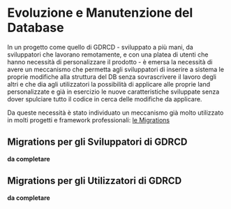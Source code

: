# Evoluzione e Manutenzione del Database
In un progetto come quello di GDRCD - sviluppato a più mani, da sviluppatori che lavorano remotamente, e con una platea di utenti che hanno necessità di personalizzare il prodotto - è emersa la necessità di avere un meccanismo che permetta agli sviluppatori di inserire a sistema le proprie modifiche alla struttura del DB senza sovrascrivere il lavoro degli altri e che dia agli utilizzatori la possibilità di applicare alle proprie land personalizzate e già in esercizio le nuove caratteristiche sviluppate senza dover spulciare tutto il codice in cerca delle modifiche da applicare.

Da queste necessità è stato individuato un meccanismo già molto utilizzato in molti progetti e framework professionali: [le Migrations](https://en.wikipedia.org/wiki/Schema_migration)

## Migrations per gli Sviluppatori di GDRCD
**da completare**

## Migrations per gli Utilizzatori di GDRCD
**da completare**